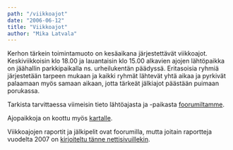 ```yaml
---
path: "/viikkoajot"
date: "2006-06-12"
title: "Viikkoajot"
author: "Mika Latvala"
---
```

Kerhon tärkein toimintamuoto on kesäaikana järjestettävät viikkoajot. Keskiviikkoisin klo 18.00 ja lauantaisin klo 15.00 alkavien ajojen lähtöpaikka on jäähallin parkkipaikalla ns. urheilukentän päädyssä. Eritasoisia ryhmiä järjestetään tarpeen mukaan ja kaikki ryhmät lähtevät yhtä aikaa ja pyrkivät palaamaan myös samaan aikaan, jotta tärkeät jälkiajot päästään puimaan porukassa.

Tarkista tarvittaessa viimeisin tieto lähtöajasta ja -paikasta [foorumiltamme](http://foorumi.mtb-lohja.com).

Ajopaikkoja on koottu myös [kartalle](http://ajopaikat.mtb-lohja.com).

Viikkoajojen raportit ja jälkipelit ovat foorumilla, mutta joitain raportteja vuodelta 2007 on [kirjoiteltu tänne nettisivuillekin](/viikkoajot/2007).